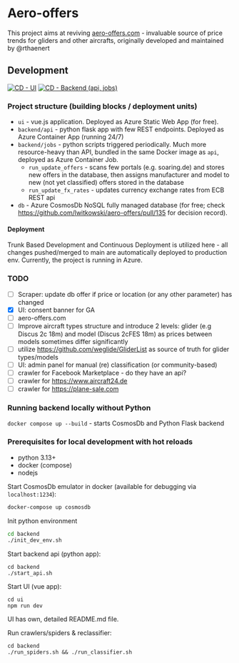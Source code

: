 # Aero-offers

This project aims at reviving [aero-offers.com](aero-offers.com) - invaluable source of price trends for gliders and other aircrafts, originally developed and maintained by @rthaenert

## Development

[![CD - UI](https://github.com/lwitkowski/aero-offers/actions/workflows/cd-ui.yaml/badge.svg)](https://github.com/lwitkowski/aero-offers/actions/workflows/cd-ui.yaml) 
[![CD - Backend (api, jobs)](https://github.com/lwitkowski/aero-offers/actions/workflows/cd-backend.yaml/badge.svg)](https://github.com/lwitkowski/aero-offers/actions/workflows/cd-backend.yaml)

### Project structure (building blocks /  deployment units)

- `ui` - vue.js application. Deployed as Azure Static Web App (for free).
- `backend/api` - python flask app with few REST endpoints. Deployed as Azure Container App (running 24/7) 
- `backend/jobs` - python scripts triggered periodically. Much more resource-heavy than API, bundled in the same Docker image as `api`, deployed as Azure Container Job.
    - `run_update_offers` - scans few portals (e.g. soaring.de) and stores new offers in the database, then assigns manufacturer and model to new (not yet classified) offers stored in the database
    - `run_update_fx_rates` - updates currency exchange rates from ECB REST api
- `db` - Azure CosmosDb NoSQL fully managed database (for free; check https://github.com/lwitkowski/aero-offers/pull/135 for decision record).

#### Deployment

Trunk Based Development and Continuous Deployment is utilized here - all changes pushed/merged to main are automatically deployed to production env. Currently, the project is running in Azure.

### TODO
- [ ] Scraper: update db offer if price or location (or any other parameter) has changed
- [x] UI: consent banner for GA
- [ ] aero-offers.com
- [ ] Improve aircraft types structure and introduce 2 levels: glider (e.g Discus 2c 18m) and model (Discus 2cFES 18m) as prices between models sometimes differ significantly
- [ ] utilize https://github.com/weglide/GliderList as source of truth for glider types/models
- [ ] UI: admin panel for manual (re) classification (or community-based)
- [ ] crawler for Facebook Marketplace - do they have an api?
- [ ] crawler for https://www.aircraft24.de
- [ ] crawler for https://plane-sale.com

### Running backend locally without Python
`docker compose up --build` - starts CosmosDb and Python Flask backend

### Prerequisites for local development with hot reloads
- python 3.13+
- docker (compose)
- nodejs

Start CosmosDb emulator in docker (available for debugging via `localhost:1234`):
```bash
docker-compose up cosmosdb
```

Init python environment
```bash
cd backend
./init_dev_env.sh
```

Start backend api (python app):
```
cd backend
./start_api.sh
```

Start UI (vue app):
```
cd ui
npm run dev
```
UI has own, detailed README.md file.

Run crawlers/spiders & reclassifier:
```
cd backend
./run_spiders.sh && ./run_classifier.sh
```